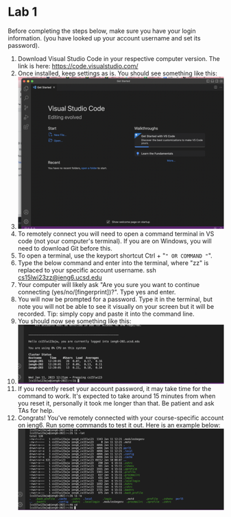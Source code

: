 # Lab 1
Before completing the steps below, make sure you have your login information. (you have looked up your account username and set its password).
1. Download Visual Studio Code in your respective computer version. The link is here: https://code.visualstudio.com/ 
2. Once installed, keep settings as is. You should see something like this:
3. ![Image](lab1screen1.png)
4. To remotely connect you will need to open a command terminal in VS code (not your computer's terminal). If you are on Windows, you will need to download Git before this.
5. To open a terminal, use the keyport shortcut Ctrl + "`" OR COMMAND "`". 
6. Type the below command and enter into the terminal, where "zz" is replaced to your specific account username.
  ssh cs15lwi23zz@ieng6.ucsd.edu 
7. Your computer will likely ask "Are you sure you want to continue connecting (yes/no/[fingerprint])?". Type yes and enter.
8. You will now be prompted for a password. Type it in the terminal, but note you will not be able to see it visually on your screen but it will be recorded. Tip: simply copy and paste it into the command line.
9. You should now see something like this:
10.  ![Image](lab1screen2.png)
11. If you recently reset your account password, it may take time for the command to work. It's expected to take around 15 minutes from when you reset it, personally it took me longer than that. Be patient and ask TAs for help.
12. Congrats! You've remotely connected with your course-specific account on ieng6. Run some commands to test it out. Here is an example below: 
 ![Image](lab1screen3.png)
